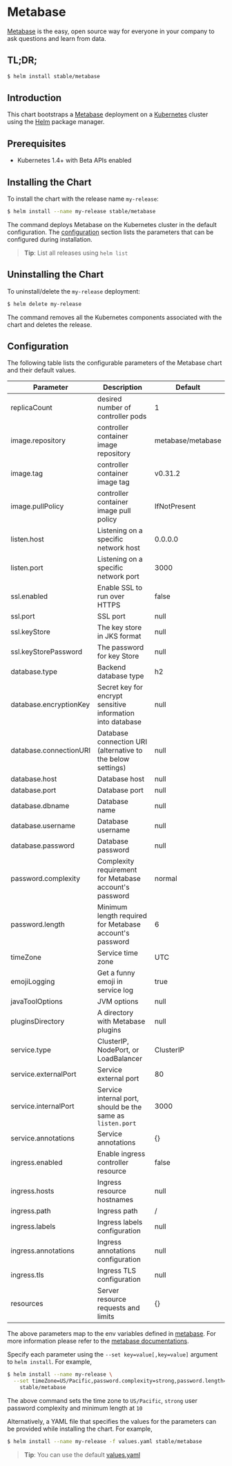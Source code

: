 # Metabase

[Metabase](http://metabase.com) is the easy, open source way for everyone in your company to ask questions and learn from data.

## TL;DR;

```bash
$ helm install stable/metabase
```

## Introduction

This chart bootstraps a [Metabase](https://github.com/metabase/metabase) deployment on a [Kubernetes](http://kubernetes.io) cluster using the [Helm](https://helm.sh) package manager.

## Prerequisites

- Kubernetes 1.4+ with Beta APIs enabled

## Installing the Chart

To install the chart with the release name `my-release`:

```bash
$ helm install --name my-release stable/metabase
```

The command deploys Metabase on the Kubernetes cluster in the default configuration. The [configuration](#configuration) section lists the parameters that can be configured during installation.

> **Tip**: List all releases using `helm list`

## Uninstalling the Chart

To uninstall/delete the `my-release` deployment:

```bash
$ helm delete my-release
```

The command removes all the Kubernetes components associated with the chart and deletes the release.

## Configuration

The following table lists the configurable parameters of the Metabase chart and their default values.

| Parameter              | Description                                                | Default           |
|------------------------|------------------------------------------------------------|-------------------|
| replicaCount           | desired number of controller pods                          | 1                 |
| image.repository       | controller container image repository                      | metabase/metabase |
| image.tag              | controller container image tag                             | v0.31.2           |
| image.pullPolicy       | controller container image pull policy                     | IfNotPresent      |
| listen.host            | Listening on a specific network host                       | 0.0.0.0           |
| listen.port            | Listening on a specific network port                       | 3000              |
| ssl.enabled            | Enable SSL to run over HTTPS                               | false             |
| ssl.port               | SSL port                                                   | null              |
| ssl.keyStore           | The key store in JKS format                                | null              |
| ssl.keyStorePassword   | The password for key Store                                 | null              |
| database.type          | Backend database type                                      | h2                |
| database.encryptionKey | Secret key for encrypt sensitive information into database | null              |
| database.connectionURI | Database connection URI (alternative to the below settings)| null              |
| database.host          | Database host                                              | null              |
| database.port          | Database port                                              | null              |
| database.dbname        | Database name                                              | null              |
| database.username      | Database username                                          | null              |
| database.password      | Database password                                          | null              |
| password.complexity    | Complexity requirement for Metabase account's password     | normal            |
| password.length        | Minimum length required for Metabase account's password    | 6                 |
| timeZone               | Service time zone                                          | UTC               |
| emojiLogging           | Get a funny emoji in service log                           | true              |
| javaToolOptions        | JVM options                                                | null              |
| pluginsDirectory       | A directory with Metabase plugins                          | null              |
| service.type           | ClusterIP, NodePort, or LoadBalancer                       | ClusterIP         |
| service.externalPort   | Service external port                                      | 80                |
| service.internalPort   | Service internal port, should be the same as `listen.port` | 3000              |
| service.annotations    | Service annotations                                        | {}                |
| ingress.enabled        | Enable ingress controller resource                         | false             |
| ingress.hosts          | Ingress resource hostnames                                 | null              |
| ingress.path           | Ingress path                                               | /                 |
| ingress.labels         | Ingress labels configuration                               | null              |
| ingress.annotations    | Ingress annotations configuration                          | null              |
| ingress.tls            | Ingress TLS configuration                                  | null              |
| resources              | Server resource requests and limits                        | {}                |

The above parameters map to the env variables defined in [metabase](http://github.com/metabase/metabase). For more information please refer to the [metabase documentations](http://www.metabase.com/docs/v0.24.2/).

Specify each parameter using the `--set key=value[,key=value]` argument to `helm install`. For example,

```bash
$ helm install --name my-release \
  --set timeZone=US/Pacific,password.complexity=strong,password.length=10 \
    stable/metabase
```

The above command sets the time zone to `US/Pacific`, `strong` user password complexity and minimum length at `10`

Alternatively, a YAML file that specifies the values for the parameters can be provided while installing the chart. For example,

```bash
$ helm install --name my-release -f values.yaml stable/metabase
```

> **Tip**: You can use the default [values.yaml](values.yaml)
